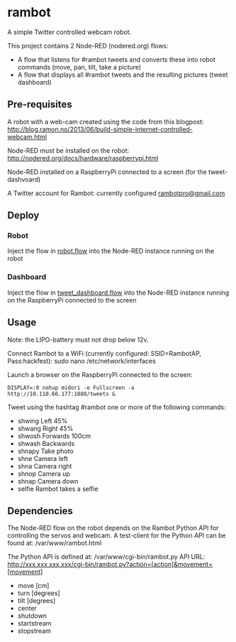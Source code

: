 # rambot 

A simple Twitter controlled webcam robot.

This project contains 2 Node-RED (nodered.org) flows:
* A flow that listens for #rambot tweets and converts these into robot commands (move, pan, tilt, take a picture)
* A flow that displays all #rambot tweets and the resulting pictures (tweet dashboard)

## Pre-requisites
A robot with a web-cam created using the code from this blogpost:
http://blog.ramon.no/2013/06/build-simple-internet-controlled-webcam.html

Node-RED must be installed on the robot:
http://nodered.org/docs/hardware/raspberrypi.html

Node-RED installed on a RaspberryPi connected to a screen (for the tweet-dashvoard)

A Twitter account for Rambot: currently configured rambotpro@gmail.com

## Deploy
### Robot
Inject the flow in [robot.flow](robot.flow) into the Node-RED instance running on the robot

### Dashboard
Inject the flow in [tweet_dashboard.flow](tweet_dashboard.flow) into the Node-RED instance running on the RaspberryPi connected to the screen

## Usage

Note: the LIPO-battery must not drop below 12v.

Connect Rambot to a WiFi (currently configured: SSID=RambotAP, Pass:hackfest): sudo nano /etc/network/interfaces

Launch a browser on the RaspberryPi connected to the screen: 
```
DISPLAY=:0 nohup midori -e Fullscreen -a http://10.110.66.177:1880/tweets &
```

Tweet using the hashtag #rambot one or more of the following commands:
* shwing	Left 45%
* shwang	Right 45%
* shwosh	Forwards 100cm
* shwash	Backwards
* shnapy	Take photo
* shne	Camera left
* shna	Camera right
* shnop	Camera up
* shnap	Camera down
* selfie Rambot takes a selfie

## Dependencies
The Node-RED flow on the robot depends on the Rambot Python API for controlling the servos and webcam.
A test-client for the Python API can be found at: /var/www/rambot.html

The Python API is defined at: /var/www/cgi-bin/rambot.py
API URL: http://xxx.xxx.xxx.xxx/cgi-bin/rambot.py?action=[action]&movement=[movement] 
* move [cm]
* turn [degrees]
* tilt [degrees]
* center
* shutdown
* startstream
* stopstream
